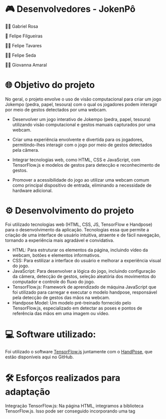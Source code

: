# 🎮 Desenvolvedores - JokenPô 

👦🏽  Gabriel Rosa

🧔  Felipe Filgueiras

👦🏻  Felipe Tavares

👦🏻  Felipe Seda

👩🏻  Giovanna Amaral

# 🌐 Objetivo do projeto

No geral, o projeto envolve o uso de visão computacional para criar um jogo Jokempo (pedra, papel, tesoura) com o qual os jogadores podem interagir por meio de gestos detectados por uma webcam.

- Desenvolver um jogo interativo de Jokempo (pedra, papel, tesoura) utilizando visão computacional e gestos manuais capturados por uma webcam.

- Criar uma experiência envolvente e divertida para os jogadores, permitindo-lhes interagir com o jogo por meio de gestos detectados pela câmera.

- Integrar tecnologias web, como HTML, CSS e JavaScript, com TensorFlow.js e modelos de gestos para detecção e reconhecimento de gestos.

- Promover a acessibilidade do jogo ao utilizar uma webcam comum como principal dispositivo de entrada, eliminando a necessidade de hardware adicional.

# ⚙️ Desenvolvimento do projeto

Foi utilizado tecnologias web (HTML, CSS, JS, TensorFlow e Handpose) para o desenvolvimento da aplicação.
Tecnologias essa que permite a criação de uma interface de usuário intuitiva, atraente e de fácil navegação, tornando a experiência mais agradável e convidativa.

- HTML: Para estruturar os elementos da página, incluindo vídeo da webcam, botões e elementos informativos.
- CSS: Para estilizar a interface do usuário e melhorar a experiência visual do jogo.
- JavaScript: Para desenvolver a lógica do jogo, incluindo configuração da câmera, detecção de gestos, seleção aleatória dos movimentos do computador e controle do fluxo do jogo.
- TensorFlow.js: Framework de aprendizado de máquina JavaScript que foi utilizado para carregar e executar o modelo handpose, responsável pela detecção de gestos das mãos na webcam.
- Handpose Model: Um modelo pré-treinado fornecido pelo TensorFlow.js, especializado em detectar as poses e pontos de referência das mãos em uma imagem ou vídeo.

# 💻 Software utilizado: 

Foi utilizado o software [TensorFlow.js](https://github.com/tensorflow/tfjs) juntamente com o  [HandPose](https://cdn.jsdelivr.net/npm/@tensorflow-models/handpose), que estão disponíveis aqui no GitHub.

# 🛠️ Esforços realizados para adaptação

Integração TensorFlow.js: Na página HTML, integramos a biblioteca TensorFlow.js. Isso pode ser conseguido incorporando uma tag <script> que faz referência ao arquivo JavaScript TensorFlow.js, seja de um CDN ou por meio de instalação local no diretório do projeto.

Ao incorporar o modelo Handpose em sua aplicação, você deve iniciar o processo de carregamento. O carregamento de modelos Handpose pré-treinados de forma assíncrona pode ser feito por meio de APIs TensorFlow.js. Normalmente, isso envolve chamar a função tf.loadGraphModel() ou tf.loadLayersModel().

A integração de uma funcionalidade de captura de vídeo ou imagem é necessária na página HTML para que o modelo Handpose reconheça a pose da mão. Isso pode ser feito por meio da API do navegador para acesso à câmera, como a API MediaDevices.

Detecção da postura das mãos: O modelo Handpose pode ser aplicado ao vídeo ou imagem capturada, permitindo assim a identificação da posição das mãos pertencentes a um usuário.

Análise da pose da mão: o modelo Handpose fornece informações que exigem a leitura da postura da mão do usuário, uma tarefa frequentemente associada à inferência do gesto que representa pedra, papel ou tesoura com base no que a mão exibe.

Demonstração do resultado na página HTML: Depois de processar o gesto do usuário, apresente o resultado do jogo na página HTML; isso pode envolver a apresentação de uma mensagem que transmita se o usuário saiu vitorioso, enfrentou a derrota ou empatou.

Aprimorando com CSS: Além disso, considere aproveitar o CSS para aprimorar a apresentação visual e a interatividade da página HTML. Isso abrange vários elementos estilísticos, como design de layout, esquemas de cores, estilos de fonte e possíveis animações que podem ser incorporadas para apelo visual e envolvimento do usuário.

Portanto, o único esforço de desenvolvimento para adaptar o software padrão utilizado foi a integração, carregamento de modelos, captura de entrada, detecção e interpretação de gestos, exibição de resultados e estilização da página.

# 👨🏻‍💻 Stakeholders

🕹️ Jogadores interessados em uma versão interativa e moderna do jogo Jokempo.


✍🏻 Entusiastas de tecnologia que desejam experimentar e aprender sobre visão computacional aplicada a jogos.
Desenvolvedores web interessados em explorar a integração de tecnologias emergentes, como TensorFlow.js, em projetos interativos.
Pessoas de todas as idades em busca de uma experiência divertida e acessível de jogo.


---------------------------------------------------------------------------------------------------------------------

# Resumo:

No geral, o projeto envolve o uso de visão computacional para criar um jogo Jokempo (pedra, papel, tesoura) com o qual os jogadores podem interagir por meio de gestos detectados por uma webcam. O projeto usa uma combinação de HTML, CSS e JavaScript para criar a interface do usuário e a lógica do jogo, e usa a biblioteca TensorFlow.js e o modelo de gestos para detecção de gestos.

No código HTML são definidos elementos da página, incluindo o vídeo da webcam, uma tela para desenhar no vídeo, botões para iniciar o jogo e exibir os resultados e elementos para exibir informações como contagem regressiva, computadores dos jogadores e da equipe. e os resultados do jogo.


No script JavaScript, várias tarefas são executadas, incluindo configuração da câmera, carregamento de modelos de gestos, detecção de gestos, desenho de pontos de referência manuais na tela, reconhecimento de gestos do jogador, seleção aleatória dos movimentos do computador, determinação do vencedor do jogo e controle do fluxo. Um jogo com contagem regressiva.

Resumindo, o projeto combina tecnologia web com visão computacional para criar uma experiência Jokempo interativa e divertida, onde os jogadores podem jogar o jogo clássico usando gestos manuais capturados pela webcam.
